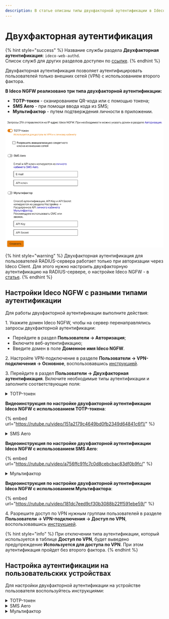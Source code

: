 ```yaml
---
description: В статье описаны типы двухфакторной аутентификации в Ideco NGFW и особенности настройки.
---
```


# Двухфакторная аутентификация

{% hint style="success" %}
Название службы раздела **Двухфакторная аутентификация**: `ideco-web-authd`.\
Список служб для других разделов доступен по [ссылке](/settings/server-management/terminal/README.md).
{% endhint %}

Двухфакторная аутентификация позволяет аутентифицировать пользователей только внешних сетей (VPN) с использованием второго фактора.

**В Ideco NGFW реализовано три типа двухфакторной аутентификации:**
* **TOTP-токен** - сканированием QR-кода или с помощью токена;
* **SMS Aero** - при помощи ввода кода из SMS;
* **Мультифактор** - путем подтверждения личности в приложении.

![](/.gitbook/assets/two-factor.png)

{% hint style="warning" %}
Двухфакторная аутентификация для пользователей RADIUS-сервера работает только при авторизации через Ideco Client. Для этого нужно настроить двухфакторную аутентификацию на RADIUS-сервере, о настройке Ideco NGFW - в [статье](/settings/users/radius.md). 
{% endhint %}

## Настройки Ideco NGFW c разными типами аутентификации

Для работы двухфакторной аутентификации выполните действия:

1\. Укажите домен Ideco NGFW, чтобы на сервер перенаправлялись запросы двухфакторной аутентификации:

* Перейдите в раздел **Пользователи -> Авторизация**;
* Включите веб-аутентификацию;
* Введите домен в поле **Доменное имя Ideco NGFW**.

2\. Настройте VPN-подключение в разделе **Пользователи -> VPN-подключения -> Основное**, воспользовавшись [инструкцией](/settings/users/authorization/vpn-connection/README.md).

3\. Перейдите в раздел **Пользователи -> Двухфакторная аутентификация**. Включите необходимые типы аутентификации и заполните соответствующие поля:

<details>

<summary>TOTP-токен</summary>

Флаг **Разрешить инициализацию секретного ключа из внешних сетей** разрешит генерацию QR-кода в личном кабинете пользователя из внешней сети.

</details>

**Видеоинструкция по настройке двухфакторной аутентификации Ideco NGFW c использованием TOTP-токена**:

{% embed url="https://rutube.ru/video/151a2179c4649bd0fb2349d64841c6f1/" %}
<!-- [Ссылка на видеоинструкцию настройке двухфакторной аутентификации Ideco NGFW c использованием TOTP-токена](https://rutube.ru/video/151a2179c4649bd0fb2349d64841c6f1/) -->

<details>

<summary>SMS Aero</summary>

1\. Зарегистрируйтесь в [личном кабинете](https://smsaero.ru/) SMS Aero.

2\. Введите E-mail и API-ключ от [личного кабинета](https://smsaero.ru/) SMS Aero. API-ключ можно найти в разделе **Настройки -> API и SMPPI**.

3\. Нажмите **Сохранить**.

</details>

**Видеоинструкция по настройке двухфакторной аутентификации Ideco NGFW c использованием SMS Aero**:

{% embed url="https://rutube.ru/video/a756ffc91fc7c0d8cebcbac83df0b9fc/" %}
<!-- [Ссылка на видеоинструкцию настройке двухфакторной аутентификации Ideco NGFW c использованием SMSAero](https://rutube.ru/video/a756ffc91fc7c0d8cebcbac83df0b9fc/) -->

<details>

<summary>Мультифактор</summary>

Помимо приложения Multifactor для аутентификации можно использовать Telegram, Яндекс.Ключ, Биометрию и U2F. Подробное описание регистрации и аутентификации этими методами доступно в [документации Multifactor](https://multifactor.ru/docs/methods/).

1\. Зарегистрируйтесь в [системе управления Мультифактором](https://admin.multifactor.ru/account/login), установите приложение [Multifactor](https://play.google.com/store/apps/details?id=ru.multifactor.app) и активируйте его, отсканировав QR-код.

2\. Заполните **API Key** и **API Secret**. Для этого скопируйте значение полей в личном кабинете пользователя Multifactor в разделе **Настройки -> Расширенное API -> Включить API**.

3\. Нажмите **Сохранить**.

Для дальнейшей аутентификации пользователям потребуется установить и настроить приложения, указанные администратором в настройках группы. Корректировать способы аутентификации для пользователей можно в личном кабинете Multifactor, в разделе **Группы -> Параметры -> Редактировать**.

</details>

**Видеоинструкция по настройке двухфакторной аутентификации Ideco NGFW c использованием Мультифактора**:

{% embed url="https://rutube.ru/video/181dc7eed9cf30b3088b22ff591ebe59/" %}
<!-- [Ссылка на видеоинструкцию настройке двухфакторной аутентификации Ideco NGFW c использованием Мультифактора](https://rutube.ru/video/181dc7eed9cf30b3088b22ff591ebe59/)-->

4\. Разрешите доступ по VPN нужным группам пользователей в разделе **Пользователи -> VPN-подключения -> Доступ по VPN**, воспользовавшись [инструкцией](/settings/users/authorization/vpn-connection/README.md).

{% hint style="info" %}
При отключении типа аутентификации, который используется в таблице **Доступ по VPN**, будет выведено предупреждение **Используется для доступа по VPN**. При этом аутентификация пройдет без второго фактора.
{% endhint %}

## Настройка аутентификации на пользовательских устройствах

Для настройки двухфакторной аутентификации на устройстве пользователя воспользуйтесь инструкциями:

<details>

<summary>TOTP-токен</summary>

1\. Настройте VPN-подключение на устройстве пользователя, воспользовавшись [инструкцией](/recipes/popular-recipes/vpn/README.md).

2\. Войдите в личный кабинет NGFW, указав логин и пароль пользователя.

3\. Нажмите кнопку **Настроить двухфакторную аутентификацию** и выберите **Сгенерировать QR-код**:

![](/.gitbook/assets/user-personal-account1.gif)

<!-- Сгенерированный QR-код появится на экране. -->

4\. Войдите в приложение для аутентификации (Яндекс Ключ, Google Authenticator или Microsoft Authenticator и т.п.), отсканируйте код или введите секретный ключ, который находится под QR-кодом. При вводе ключа выберите тип ключа **По времени**. Если выбрать тип **По счетчику**, то пользователь не сможет пройти аутентификацию.

**Если вернуться в личный кабинет, не отсканировав QR-код, то повторно он появится только после сброса секретного ключа в карточке пользователя.**

Чтобы сбросить секретный ключ, перейдите в раздел **Пользователи -> Учетные записи**. Выберите нужного пользователя и нажмите **Сбросить секретный ключ**:

![](/.gitbook/assets/tree19.png)

5\. Подключитесь к VPN и откройте любой сайт, не использующий **HSTS** \
(например, [neverssl.com](http://neverssl.com)). В появившемся поле введите код, который вы получили в приложении:

![](/.gitbook/assets/two-factor-authentication.png)

**Особенности использования TOTP-токена:**

* Для корректной работы необходимо, чтобы время на Ideco NGFW и устройстве пользователя было синхронизировано с точностью до минуты;
* Если секретный ключ был сброшен во время аутентификации пользователя и он не смог ее пройти, необходимо удалить сессию пользователя в разделе **Мониторинг -> Авторизованные пользователи**. Сессия будет автоматически завершена по истечении десяти минут бездействия.

</details>

<details>

<summary>SMS Aero</summary>

1\. Настройте VPN-подключение на устройстве пользователя, воспользовавшись [инструкцией](/recipes/popular-recipes/vpn/README.md).

2\. Если требуется использовать подключение только для ресурсов подключаемой сети, убедитесь, что настройки VPN-подключения соответствуют требованиям:

**Для Windows 10**:

* Откройте параметры и перейдите в раздел **Сеть и Интернет -> VPN -> Настройка параметров адаптера**;
* Нажмите правой кнопкой мыши по созданному подключению и выберите **Свойства**;
* Перейдите на вкладку **Сеть**;
* Нажмите на **IP версии 4 (TCP/IPv4) -> Свойства -> Дополнительно**;
* Снимите флаг с пункта **Использовать основной шлюз в удаленной сети**;
* Нажмите **ОК**.

**Для Ubuntu**:

* Перейдите в раздел **Настройки -> Сеть**;
* Откройте настройки VPN-подключения;
* Перейдите на вкладку **IPv4**;
* Установите флаг в пункте **Использовать это подключение для ресурсов этой сети**.

3\. Включите созданное VPN-подключение.

4\. Перейдете в браузер, откроется страница аутентификации:

![](/.gitbook/assets/two-factor-authentication1.png)

5\. Нажмите **Отправить код подтверждения**. На номер телефона, указанный в учетной записи, придет SMS с кодом:

* Если номер телефона в карточке пользователя отсутствует, то на странице аутентификации появится предупреждение:

![](/.gitbook/assets/two-factor-authentication2.png)

* Если номер телефона сохранен, то на указанный номер телефона поступит SMS. Введите код из SMS и нажмите **Подтвердить**:

![](/.gitbook/assets/two-factor-authentication3.png)

* Если код введен неверно, то появится соответствующее предупреждение:

![](/.gitbook/assets/two-factor-authentication4.png)

* Если код введен верно, то появится окно:

![](/.gitbook/assets/two-factor-authentication5.png)

Для настройки таймкодов отправки сообщений перейдите в личный кабинет SMS Aero на вкладку **Настройки** и переведите опцию **Исключать множественную отправку** в положение **Включен**. Затем введите лимит и период отправки сообщений:

![](/.gitbook/assets/two-factor-authentication6.png)

</details>

<details>

<summary>Мультифактор</summary>

1\. Настройте VPN-подключение на устройстве пользователя, воспользовавшись [инструкцией](/recipes/popular-recipes/vpn/README.md).

2\. Включите созданное VPN-подключение.

3\. При переходе в браузер откроется страница аутентификации:

![](/.gitbook/assets/two-factor-authentication7.png)

4\. После нажатия **Далее** появится страница с предложением установить приложение на устройство пользователя. Если приложение установлено, нажмите **Далее**.

5\. Отсканируйте QR-код или откройте ссылку, которая появится на экране.

6\. Нажмите **Выполнить вход**:

![](/.gitbook/assets/two-factor-authentication8.png)

7\. В окне **Двухфакторная аутентификация** выберите способ аутентификации:

![](/.gitbook/assets/two-factor-authentication9.png)

8\. В зависимости от выбранного способа подтвердите вход.

</details>
